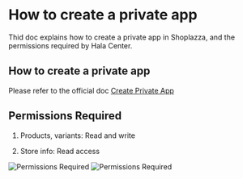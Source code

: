 # How to create a private app

Thid doc explains how to create a private app in Shoplazza, and the permissions required by Hala Center.

## How to create a private app
Please refer to the official doc [Create Private App](https://www.shoplazza.dev/reference/create-an-app#private-app)

## Permissions Required

1. Products, variants: Read and write

2. Store info: Read access

![Permissions Required](images/shoplazza_permissions.png)
![Permissions Required](https://raw.githubusercontent.com/NightWuYo/HalaDoc/en/images/shoplazza_permissions.png)
